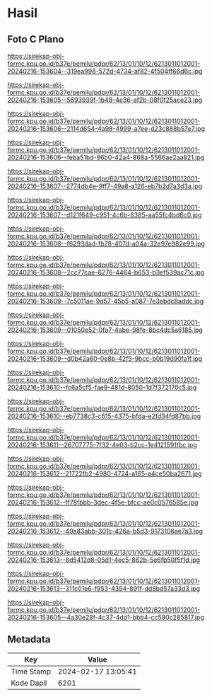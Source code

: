 # Hasil

## Foto C Plano

https://sirekap-obj-formc.kpu.go.id/b37e/pemilu/pdpr/62/13/01/10/12/6213011012001-20240216-153604--319ea998-572d-4734-af82-4f504ff66d6c.jpg

https://sirekap-obj-formc.kpu.go.id/b37e/pemilu/pdpr/62/13/01/10/12/6213011012001-20240216-153605--5693939f-1b48-4e36-af2b-08f0f25ace23.jpg

https://sirekap-obj-formc.kpu.go.id/b37e/pemilu/pdpr/62/13/01/10/12/6213011012001-20240216-153606--2114d654-4a98-4999-a7ee-d23c888b57e7.jpg

https://sirekap-obj-formc.kpu.go.id/b37e/pemilu/pdpr/62/13/01/10/12/6213011012001-20240216-153606--feba51bd-96b0-42a4-868a-5566ae2aa821.jpg

https://sirekap-obj-formc.kpu.go.id/b37e/pemilu/pdpr/62/13/01/10/12/6213011012001-20240216-153607--2774db4e-9ff7-49a8-a126-eb7b2d7a3d3a.jpg

https://sirekap-obj-formc.kpu.go.id/b37e/pemilu/pdpr/62/13/01/10/12/6213011012001-20240216-153607--d121f649-c951-4c6b-8385-aa55fc4bd6c0.jpg

https://sirekap-obj-formc.kpu.go.id/b37e/pemilu/pdpr/62/13/01/10/12/6213011012001-20240216-153608--f6293dad-fb78-407d-a04a-32e97e982e99.jpg

https://sirekap-obj-formc.kpu.go.id/b37e/pemilu/pdpr/62/13/01/10/12/6213011012001-20240216-153608--2cc77cae-6276-4464-b653-b3ef539ac71c.jpg

https://sirekap-obj-formc.kpu.go.id/b37e/pemilu/pdpr/62/13/01/10/12/6213011012001-20240216-153609--7c5011ae-9d57-45b5-a087-7e3ebdc8addc.jpg

https://sirekap-obj-formc.kpu.go.id/b37e/pemilu/pdpr/62/13/01/10/12/6213011012001-20240216-153609--01050e52-0fa7-4abe-98fe-8bc4dc5a6185.jpg

https://sirekap-obj-formc.kpu.go.id/b37e/pemilu/pdpr/62/13/01/10/12/6213011012001-20240216-153609--d0b42a60-0e8b-42f5-9bcc-b0b19d90fa1f.jpg

https://sirekap-obj-formc.kpu.go.id/b37e/pemilu/pdpr/62/13/01/10/12/6213011012001-20240216-153610--fc6a5cf5-fae9-481d-8050-1d7f372170c5.jpg

https://sirekap-obj-formc.kpu.go.id/b37e/pemilu/pdpr/62/13/01/10/12/6213011012001-20240216-153610--eb7738c3-c615-4375-bfda-e2fd34fd87bb.jpg

https://sirekap-obj-formc.kpu.go.id/b37e/pemilu/pdpr/62/13/01/10/12/6213011012001-20240216-153611--26707775-7f32-4e03-b2cc-1e4121591fbc.jpg

https://sirekap-obj-formc.kpu.go.id/b37e/pemilu/pdpr/62/13/01/10/12/6213011012001-20240216-153612--21722fb2-4980-4724-a165-a4ce50ba2671.jpg

https://sirekap-obj-formc.kpu.go.id/b37e/pemilu/pdpr/62/13/01/10/12/6213011012001-20240216-153612--ff78fbbb-3dec-4f5e-bfcc-ae0c0576585e.jpg

https://sirekap-obj-formc.kpu.go.id/b37e/pemilu/pdpr/62/13/01/10/12/6213011012001-20240216-153612--49a83abb-301c-426a-b5d3-9173106ae7a3.jpg

https://sirekap-obj-formc.kpu.go.id/b37e/pemilu/pdpr/62/13/01/10/12/6213011012001-20240216-153613--8d5412d8-05d1-4ec5-862b-5e6fb50f5f1d.jpg

https://sirekap-obj-formc.kpu.go.id/b37e/pemilu/pdpr/62/13/01/10/12/6213011012001-20240216-153613--311c01e6-f953-4394-891f-dd8bd57a33d3.jpg

https://sirekap-obj-formc.kpu.go.id/b37e/pemilu/pdpr/62/13/01/10/12/6213011012001-20240216-153605--4a30e28f-4c37-4dd1-bbb4-cc590c285817.jpg


## Metadata

| Key        | Value               |
| ---------- | ------------------- |
| Time Stamp | 2024-02-17 13:05:41 |
| Kode Dapil | 6201                |



